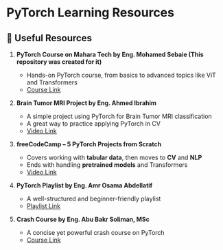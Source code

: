 
# PyTorch Learning Resources

## 🔗 Useful Resources

1. **PyTorch Course on Mahara Tech by Eng. Mohamed Sebaie (This repository was created for it)**  
   - Hands-on PyTorch course, from basics to advanced topics like ViT and Transformers  
   - [Course Link](https://maharatech.gov.eg/course/view.php?id=2300)

2. **Brain Tumor MRI Project by Eng. Ahmed Ibrahim**  
   - A simple project using PyTorch for Brain Tumor MRI classification  
   - A great way to practice applying PyTorch in CV  
   - [Video Link](https://www.youtube.com/watch?v=N7483OW69Og&t=1783s)

3. **freeCodeCamp – 5 PyTorch Projects from Scratch**  
   - Covers working with **tabular data**, then moves to **CV** and **NLP**  
   - Ends with handling **pretrained models** and Transformers  
   - [Video Link](https://www.youtube.com/watch?v=E0bwEAWmVEM)

4. **PyTorch Playlist by Eng. Amr Osama Abdellatif**  
   - A well-structured and beginner-friendly playlist  
   - [Playlist Link](https://www.youtube.com/playlist?list=PLhBhgortqAcjERnXJE1SqmKvL7UFw7xCp)

5. **Crash Course by Eng. Abu Bakr Soliman, MSc**  
   - A concise yet powerful crash course on PyTorch  
   - [Course Link](https://www.youtube.com/watch?v=I9_gp4tErHY&t=3s)

